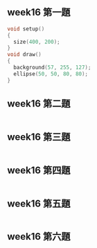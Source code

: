 ## week16 第一題
```c
void setup()
{
  size(400, 200);
}
void draw()
{
  background(57, 255, 127);
  ellipse(50, 50, 80, 80);
}
```

## week16 第二題
```c

```

## week16 第三題
```c

```

## week16 第四題
```c

```

## week16 第五題
```c

```

## week16 第六題
```c

```
